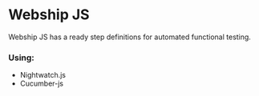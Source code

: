 # Webship JS

Webship JS has a ready step definitions for automated functional testing.

### Using:
* Nightwatch.js
* Cucumber-js
